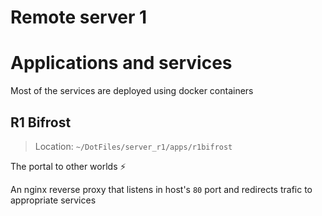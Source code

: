 # Remote server 1

# Applications and services

Most of the services are deployed using docker containers

## R1 Bifrost
> Location: `~/DotFiles/server_r1/apps/r1bifrost`

The portal to other worlds ⚡️

An nginx reverse proxy that listens in host's `80` port and redirects trafic
to appropriate services
